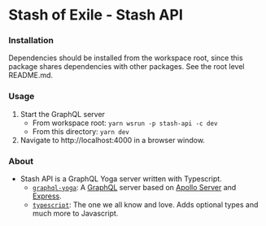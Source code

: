 # Stash of Exile - Stash API

### Installation

Dependencies should be installed from the workspace root, since this package shares dependencies with other packages.  See the root level README.md.

### Usage

1. Start the GraphQL server
    - From workspace root: `yarn wsrun -p stash-api -c dev`
    - From this directory: `yarn dev`
2. Navigate to http://localhost:4000 in a browser window.

### About

- Stash API is a GraphQL Yoga server written with Typescript.
    * [`graphql-yoga`](https://github.com/prisma/graphql-yoga): A [GraphQL](https://graphql.org/) server based on [Apollo Server](https://www.apollographql.com/docs/apollo-server/) and [Express](https://expressjs.com/).
    * [`typescript`](https://www.typescriptlang.org/): The one we all know and love.  Adds optional types and much more to Javascript.

